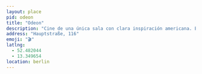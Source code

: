 ```yaml
---
layout: place
pid: odeon
title: "Odeon"
description: "Cine de una única sala con clara inspiración americana. Es parte del Yorck Kinogruppe, por lo que merece la pena abrirse una cuenta en la web y ahorrarse un euro por entrada comprando online. Calcula 15 minutos de anuncios y trailers antes de la película."
address: "Hauptstraße, 116"
emoji: "🎬"
latlng:
  - 52.482044
  - 13.349654
location: berlin
---
```


